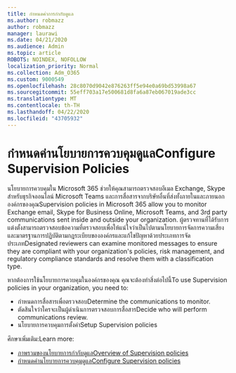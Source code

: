 ```yaml
---
title: กําหนดค่าการกํากับดูแล
ms.author: robmazz
author: robmazz
manager: laurawi
ms.date: 04/21/2020
ms.audience: Admin
ms.topic: article
ROBOTS: NOINDEX, NOFOLLOW
localization_priority: Normal
ms.collection: Adm_O365
ms.custom: 9000549
ms.openlocfilehash: 28c8070d9042e876263ff5e94e0a69bd53998a67
ms.sourcegitcommit: 55eff703a17e500681d8fa6a87eb067019ade3cc
ms.translationtype: MT
ms.contentlocale: th-TH
ms.lasthandoff: 04/22/2020
ms.locfileid: "43705932"
---
```

# <a name="configure-supervision-policies"></a><span data-ttu-id="5b2f5-102">กําหนดค่านโยบายการควบคุมดูแล</span><span class="sxs-lookup"><span data-stu-id="5b2f5-102">Configure Supervision Policies</span></span>

<span data-ttu-id="5b2f5-103">นโยบายการควบคุมใน Microsoft 365 ช่วยให้คุณสามารถตรวจสอบอีเมล Exchange, Skype สําหรับธุรกิจออนไลน์ Microsoft Teams และการสื่อสารจากบริษัทอื่นที่ส่งทั้งภายในและภายนอกองค์กรของคุณ</span><span class="sxs-lookup"><span data-stu-id="5b2f5-103">Supervision policies in Microsoft 365 allow you to monitor Exchange email, Skype for Business Online, Microsoft Teams, and 3rd party communications sent inside and outside your organization.</span></span> <span data-ttu-id="5b2f5-104">ผู้ตรวจทานที่ได้รับการแต่งตั้งสามารถตรวจสอบข้อความที่ตรวจสอบเพื่อให้แน่ใจว่าเป็นไปตามนโยบายการจัดการความเสี่ยงและมาตรฐานการปฏิบัติตามกฎระเบียบขององค์กรและแก้ไขปัญหาด้วยประเภทการจัดประเภท</span><span class="sxs-lookup"><span data-stu-id="5b2f5-104">Designated reviewers can examine monitored messages to ensure they are compliant with your organization's policies, risk management, and regulatory compliance standards and resolve them with a classification type.</span></span>

<span data-ttu-id="5b2f5-105">หากต้องการใช้นโยบายการควบคุมในองค์กรของคุณ คุณจะต้องทําสิ่งต่อไปนี้</span><span class="sxs-lookup"><span data-stu-id="5b2f5-105">To use Supervision policies in your organization, you need to:</span></span>

- <span data-ttu-id="5b2f5-106">กําหนดการสื่อสารเพื่อตรวจสอบ</span><span class="sxs-lookup"><span data-stu-id="5b2f5-106">Determine the communications to monitor.</span></span>
- <span data-ttu-id="5b2f5-107">ตัดสินใจว่าใครจะเป็นผู้ดําเนินการตรวจสอบการสื่อสาร</span><span class="sxs-lookup"><span data-stu-id="5b2f5-107">Decide who will perform communications review.</span></span>
- <span data-ttu-id="5b2f5-108">นโยบายการควบคุมการตั้งค่า</span><span class="sxs-lookup"><span data-stu-id="5b2f5-108">Setup Supervision policies</span></span>

<span data-ttu-id="5b2f5-109">ศึกษาเพิ่มเติม:</span><span class="sxs-lookup"><span data-stu-id="5b2f5-109">Learn more:</span></span>

- [<span data-ttu-id="5b2f5-110">ภาพรวมของนโยบายการกํากับดูแล</span><span class="sxs-lookup"><span data-stu-id="5b2f5-110">Overview of Supervision policies</span></span>](https://docs.microsoft.com/office365/securitycompliance/supervision-policies)
- [<span data-ttu-id="5b2f5-111">กําหนดค่านโยบายการควบคุมดูแล</span><span class="sxs-lookup"><span data-stu-id="5b2f5-111">Configure Supervision policies</span></span>](https://docs.microsoft.com/office365/securitycompliance/configure-supervision-policies)
